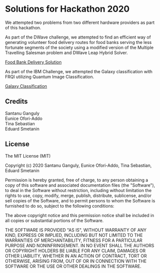 # Solutions for Hackathon 2020

We attempted two problems from two different hardware providers as part of this hackathon.

As part of the DWave challenge, we attempted to find an efficient way of generating volunteer food delivery routes for food banks serving the less fortunate segments of the society using a modified version of the Multiple Travelling Salesman problem and DWave Leap Hybrid Solver.

[Food Bank Delivery Solution](https://github.com/tina-seb/Hackathon2020/blob/master/JediMasters/CDL_Hackathon_2020_FoodBankDeliveryScheduling.ipynb)

As part of the IBM Challenge, we attempted the Galaxy classification with FRQI utilizing Quantum Image Classification.

[Galaxy Classification](https://github.com/tina-seb/Hackathon2020/blob/master/JediMasters/IBM_Galaxy/ibmq_galaxy_test.ipynb)

## Credits
Santanu Ganguly  
Eunice Ofori-Addo  
Tina Sebastian  
Eduard Smetanin

## License
 
The MIT License (MIT)

Copyright (c) 2020 Santanu Ganguly, Eunice Ofori-Addo, Tina Sebastian, Eduard Smetanin

Permission is hereby granted, free of charge, to any person obtaining a copy of this software and associated documentation files (the "Software"), to deal in the Software without restriction, including without limitation the rights to use, copy, modify, merge, publish, distribute, sublicense, and/or sell copies of the Software, and to permit persons to whom the Software is furnished to do so, subject to the following conditions:

The above copyright notice and this permission notice shall be included in all copies or substantial portions of the Software.

THE SOFTWARE IS PROVIDED "AS IS", WITHOUT WARRANTY OF ANY KIND, EXPRESS OR IMPLIED, INCLUDING BUT NOT LIMITED TO THE WARRANTIES OF MERCHANTABILITY, FITNESS FOR A PARTICULAR PURPOSE AND NONINFRINGEMENT. IN NO EVENT SHALL THE AUTHORS OR COPYRIGHT HOLDERS BE LIABLE FOR ANY CLAIM, DAMAGES OR OTHER LIABILITY, WHETHER IN AN ACTION OF CONTRACT, TORT OR OTHERWISE, ARISING FROM, OUT OF OR IN CONNECTION WITH THE SOFTWARE OR THE USE OR OTHER DEALINGS IN THE SOFTWARE.
